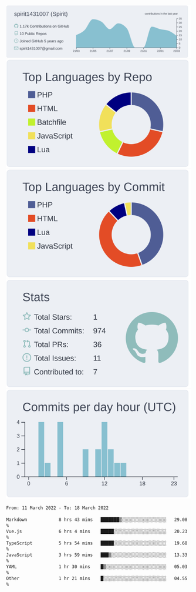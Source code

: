 [![](https://raw.githubusercontent.com/spirit1431007/spirit1431007/master/profile-summary-card-output/nord_bright/0-profile-details.svg)](https://git.io/spiritx)
[![](https://raw.githubusercontent.com/spirit1431007/spirit1431007/master/profile-summary-card-output/nord_bright/1-repos-per-language.svg)](https://git.io/spiritx) [![](https://raw.githubusercontent.com/spirit1431007/spirit1431007/master/profile-summary-card-output/nord_bright/2-most-commit-language.svg)](https://git.io/spiritx)
[![](https://raw.githubusercontent.com/spirit1431007/spirit1431007/master/profile-summary-card-output/nord_bright/3-stats.svg)](https://git.io/spiritx) [![](https://raw.githubusercontent.com/spirit1431007/spirit1431007/master/profile-summary-card-output/nord_bright/4-productive-time.svg)](https://git.io/spiritx)

<!--START_SECTION:waka-->

```text
From: 11 March 2022 - To: 18 March 2022

Markdown            8 hrs 43 mins   ███████▒░░░░░░░░░░░░░░░░░   29.08 %
Vue.js              6 hrs 4 mins    █████░░░░░░░░░░░░░░░░░░░░   20.23 %
TypeScript          5 hrs 54 mins   █████░░░░░░░░░░░░░░░░░░░░   19.68 %
JavaScript          3 hrs 59 mins   ███▒░░░░░░░░░░░░░░░░░░░░░   13.33 %
YAML                1 hr 30 mins    █▒░░░░░░░░░░░░░░░░░░░░░░░   05.03 %
Other               1 hr 21 mins    █░░░░░░░░░░░░░░░░░░░░░░░░   04.55 %
```

<!--END_SECTION:waka-->

